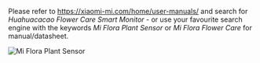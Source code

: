 Please refer to https://xiaomi-mi.com/home/user-manuals/ and search for *Huahuacacao Flower Care Smart Monitor* - or use your favourite search engine with the keywords *Mi Flora Plant Sensor* or *Mi Flora Flower Care* for manual/datasheet.

![Mi Flora Plant Sensor](https://user-images.githubusercontent.com/83612361/117035774-037e9080-ad05-11eb-8cda-cefb2a2a2669.jpg)
